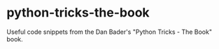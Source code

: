 # python-tricks-the-book
Useful code snippets from the Dan Bader's "Python Tricks - The Book" book.

